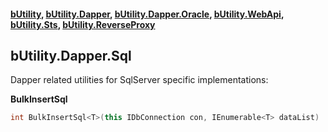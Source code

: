 #### [bUtility](../README.md), [bUtility.Dapper](butility.dapper.md), [bUtility.Dapper.Oracle](butility.dapper.oracle.md), [bUtility.WebApi](butility.WebApi.md), [bUtility.Sts](butility.sts.md), [bUtility.ReverseProxy](butility.ReverseProxy.md)

## bUtility.Dapper.Sql
Dapper related utilities for SqlServer specific implementations:


**BulkInsertSql**
```c#
int BulkInsertSql<T>(this IDbConnection con, IEnumerable<T> dataList)
```